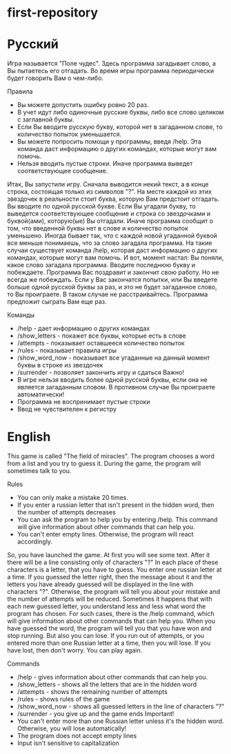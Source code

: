 # first-repository
<h1>Русский</h1>

Игра называется "Поле чудес". 
Здесь программа загадывает слово, а Вы пытаетесь его отгадать. Во время игры программа периодически будет говорить Вам о чем-либо.

Правила
- Вы можете допустить ошибку ровно 20 раз.
- В учет идут либо одиночные русские буквы, либо все слово целиком с заглавной буквы.
- Если Вы вводите русскую букву, которой нет в загаданном слове, то количество попыток уменьшается.
- Вы можете попросить помощи у программы, введя /help. Эта команда даст информацию о других командах, которые могут вам помочь.
- Нельзя вводить пустые строки. Иначе программа выведет соответствующее сообщение.

Итак, Вы запустили игру. Сначала выводится некий текст, а в конце строка, состоящая только из символов "?".
На месте каждой из этих звездочек в реальности стоит буква, которую Вам предстоит отгадать.
Вы вводите по одной русской букве.
Если Вы угадали букву, то выведется соответствующее сообщение и строка со звездочками и буквой(ами), которую(ые) Вы отгадали.
Иначе программа сообщит о том, что введенной буквы нет в слове и количество попыток уменьшено.
Иногда бывает так, что с каждой новой угаданной буквой все меньше понимаешь, что за слово загадала программа.
На такие случаи существует команда /help, которая даст информацию о других командах, которые могут вам помочь.
И вот, момент настал: Вы поняли, какое слово загадала программа. Вводите последнюю букву и побеждаете. 
Программа Вас поздравит и закончит свою работу.
Но не всегда же побеждать. Если у Вас закончатся попытки, или Вы введете больше одной русской буквы за раз, и это не будет загаданное слово, то Вы проиграете.
В таком случае не расстраивайтесь. Программа предложит сыграть Вам еще раз.

Команды
 - /help - дает информацию о других командах
 - /show_letters - покажет все буквы, которые есть в слове
 - /attempts - показывает оставшееся количество попыток
 - /rules - показывает правила игры
 - /show_word_now - показывает все угаданные на данный момент буквы в строке из звездочек
 - /surrender - позволяет закончить игру и сдаться
Важно!
 - В игре нельзя вводить более одной русской буквы, если она не является загаданным словом. В противном случае Вы проиграете автоматически!
 - Программа не воспринимает пустые строки
 - Ввод не чувствителен к регистру


<h1>English</h1>

This game is called "The field of miracles".
The program chooses a word from a list and you try to guess it. During the game, the program will sometimes talk to you.

Rules
 - You can only make a mistake 20 times.
 - If you enter a russian letter that isn't present in the hidden word, then the number of attempts decreases
 - You can ask the program to help you by entering /help. This command will give information about other commands that can help you.
 - You can't enter empty lines. Otherwise, the program will react accordingly.

So, you have launched the game. At first you will see some text. After it there will be a line consisting only of characters "?"
In each place of these characters is a letter, that you have to guess.
You enter one russian letter at a time.
If you guessed the letter right, then the message about it and the letters you have already guessed will be displayed in the line with characters "?".
Otherwise, the program will tell you about your mistake and the number of attempts will be reduced.
Sometimes it happens that with each new guessed letter, you understand less and less what word the program has chosen.
For such cases, there is the /help command, which will give information about other commands that can help you.
When you have guessed the word, the program will tell you that you have won and stop running.
But also you can lose. If you run out of attempts, or you entered more than one Russian letter at a time, then you will lose.
If you have lost, then don't worry. You can play again.

Commands
 - /help - gives information about other commands that can help you.
 - /show_letters - shows all the letters that are in the hidden word
 - /attempts - shows the remaining number of attempts
 - /rules - shows rules of the game
 - /show_word_now - shows all guessed letters in the line of characters "?"
 - /surrender - you give up and the game ends
Important!
 - You can't enter more than one Russian letter unless it's the hidden word. Otherwise, you will lose automatically!
 - The program does not accept empty lines
 - Input isn't sensitive to capitalization

